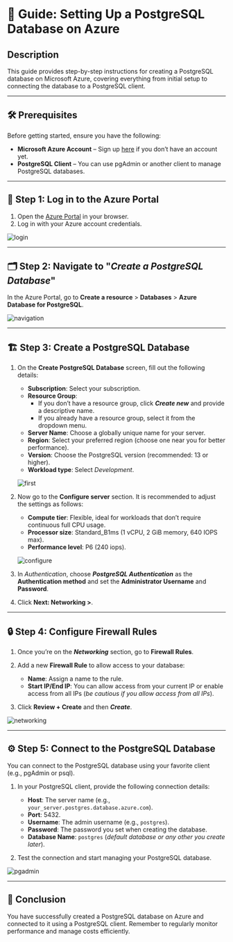 # 📘 Guide: Setting Up a PostgreSQL Database on Azure

## Description

This guide provides step-by-step instructions for creating a PostgreSQL database on Microsoft Azure, covering everything from initial setup to connecting the database to a PostgreSQL client.

---

## 🛠️ Prerequisites

Before getting started, ensure you have the following:

- **Microsoft Azure Account** – Sign up [here](https://azure.microsoft.com/en-us/free/) if you don’t have an account yet.
- **PostgreSQL Client** – You can use pgAdmin or another client to manage PostgreSQL databases.

---

## 🔑 Step 1: Log in to the Azure Portal

1. Open the [Azure Portal](https://portal.azure.com/) in your browser.
2. Log in with your Azure account credentials.

![login](https://github.com/user-attachments/assets/41f1324c-7050-4db9-9aa9-c1dbe981f0a8)

---

## 🗂️ Step 2: Navigate to "*Create a PostgreSQL Database*"

In the Azure Portal, go to **Create a resource** > **Databases** > **Azure Database for PostgreSQL**.

![navigation](https://github.com/user-attachments/assets/a368809e-f781-4cfb-b0f9-7526db20b83c)

---

## 🏗️ Step 3: Create a PostgreSQL Database

1. On the **Create PostgreSQL Database** screen, fill out the following details:
    - **Subscription**: Select your subscription.
    - **Resource Group**:
        - If you don’t have a resource group, click ***Create new*** and provide a descriptive name.
        - If you already have a resource group, select it from the dropdown menu.
    - **Server Name**: Choose a globally unique name for your server.
    - **Region**: Select your preferred region (choose one near you for better performance).
    - **Version**: Choose the PostgreSQL version (recommended: 13 or higher).
    - **Workload type**: Select *Development*.

    ![first](https://github.com/user-attachments/assets/24b47df6-cdf4-431d-9ca4-624a38e8bfb2)

2. Now go to the **Configure server** section. It is recommended to adjust the settings as follows:
    - **Compute tier**: Flexible, ideal for workloads that don’t require continuous full CPU usage.
    - **Processor size**: Standard_B1ms (1 vCPU, 2 GiB memory, 640 IOPS max).
    - **Performance level**: P6 (240 iops).
    
    ![configure](https://github.com/user-attachments/assets/156d3cff-0c09-46cc-a414-722f636fcae9)

3. In *Authentication*, choose ***PostgreSQL Authentication*** as the **Authentication method** and set the **Administrator Username** and **Password**.
4. Click **Next: Networking >**.

---

## 🔒 Step 4: Configure Firewall Rules

1. Once you’re on the ***Networking*** section, go to **Firewall Rules**.
2. Add a new **Firewall Rule** to allow access to your database:
   
    - **Name**: Assign a name to the rule.
    - **Start IP/End IP**: You can allow access from your current IP or enable access from all IPs (*be cautious if you allow access from all IPs*).
      
4. Click **Review + Create** and then ***Create***.

![networking](https://github.com/user-attachments/assets/ef020cbc-d25a-4da6-bd1e-18046b2b1ec4)

---

## ⚙️ Step 5: Connect to the PostgreSQL Database

You can connect to the PostgreSQL database using your favorite client (e.g., pgAdmin or psql).

1. In your PostgreSQL client, provide the following connection details:
   
    - **Host**: The server name (e.g., `your_server.postgres.database.azure.com`).
    - **Port**: 5432.
    - **Username**: The admin username (e.g., `postgres`).
    - **Password**: The password you set when creating the database.
    - **Database Name**: `postgres` (*default database or any other you create later*).
      
3. Test the connection and start managing your PostgreSQL database.

![pgadmin](https://github.com/user-attachments/assets/15177cbd-aa52-4bb7-9ebd-a508a3f5177d)

---

## 🎉 Conclusion

You have successfully created a PostgreSQL database on Azure and connected to it using a PostgreSQL client. Remember to regularly monitor performance and manage costs efficiently.
